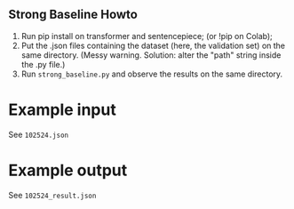 ## Strong Baseline Howto
1. Run pip install on transformer and sentencepiece; (or !pip on Colab);
2. Put the .json files containing the dataset (here, the validation set) on the same directory. (Messy warning. Solution: alter the "path" string inside the .py file.)
3. Run `strong_baseline.py` and observe the results on the same directory.

# Example input
See `102524.json`

# Example output
See `102524_result.json`